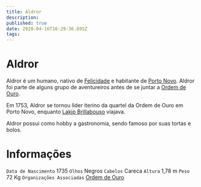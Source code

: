 ```yaml
---
title: Aldror
description: 
published: true
date: 2020-04-16T16:29:36.695Z
tags: 
---
```


# Aldror
Aldror é um humano, nativo de [Felicidade](/lugares/plano-material/drafeon/sudeste-de-drafeon/felicidade) e habitante de [Porto Novo](/lugares/plano-material/drafeon/sudeste-de-drafeon/porto-novo). Aldror foi parte de alguns grupo de aventureiros antes de se juntar a [Ordem de Ouro](/faccoes/faccoes-independentes/ordem-de-ouro).

Em 1753, Aldror se tornou líder iterino da quartel da Ordem de Ouro em Porto Novo, enquanto [Lakip Brillabouso](/individuos/lakip-brillabouso) viajava.

Aldror possui como hobby a gastronomia, sendo famoso por suas tortas e bolos.

# Informações
`Data de Nascimento` 1735 
`Olhos` Negros
`Cabelos` Careca
`Altura` 1,78 m
`Peso` 72 Kg
`Organizações Associadas` [Ordem de Ouro](/faccoes/faccoes-independentes/ordem-de-ouro#ordem-de-ouro)